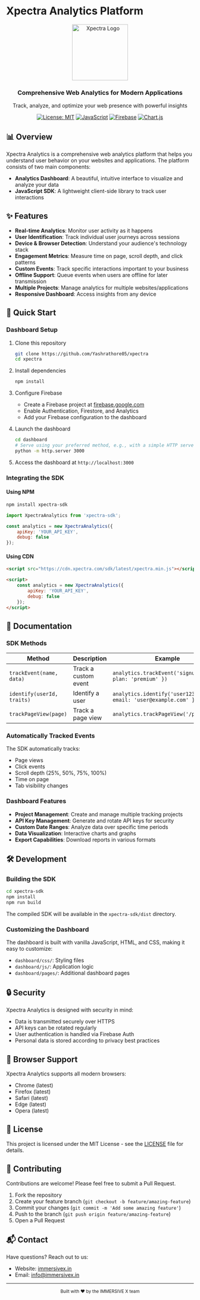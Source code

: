 # Xpectra Analytics Platform

<div align="center">
  <img src="https://drive.google.com/file/d/1iidmIUm9MugZfCS2YUK6-wlwF5AN4Kjg/view?usp=sharing" alt="Xpectra Logo" width="150">
  <h3>Comprehensive Web Analytics for Modern Applications</h3>
  <p>Track, analyze, and optimize your web presence with powerful insights</p>
  
  [![License: MIT](https://img.shields.io/badge/License-MIT-blue.svg)](https://opensource.org/licenses/MIT)
  [![JavaScript](https://img.shields.io/badge/JavaScript-ES6-yellow.svg)](https://www.ecmascript6.com/)
  [![Firebase](https://img.shields.io/badge/Firebase-8.10.1-orange.svg)](https://firebase.google.com/)
  [![Chart.js](https://img.shields.io/badge/Chart.js-Latest-green.svg)](https://www.chartjs.org/)
</div>

## 📊 Overview

Xpectra Analytics is a comprehensive web analytics platform that helps you understand user behavior on your websites and applications. The platform consists of two main components:

- **Analytics Dashboard**: A beautiful, intuitive interface to visualize and analyze your data
- **JavaScript SDK**: A lightweight client-side library to track user interactions

## ✨ Features

- **Real-time Analytics**: Monitor user activity as it happens
- **User Identification**: Track individual user journeys across sessions
- **Device & Browser Detection**: Understand your audience's technology stack
- **Engagement Metrics**: Measure time on page, scroll depth, and click patterns
- **Custom Events**: Track specific interactions important to your business
- **Offline Support**: Queue events when users are offline for later transmission
- **Multiple Projects**: Manage analytics for multiple websites/applications
- **Responsive Dashboard**: Access insights from any device

## 🚀 Quick Start

### Dashboard Setup

1. Clone this repository
   ```bash
   git clone https://github.com/Yashrathore05/xpectra
   cd xpectra
   ```

2. Install dependencies
   ```bash
   npm install
   ```

3. Configure Firebase
   - Create a Firebase project at [firebase.google.com](https://firebase.google.com)
   - Enable Authentication, Firestore, and Analytics
   - Add your Firebase configuration to the dashboard

4. Launch the dashboard
   ```bash
   cd dashboard
   # Serve using your preferred method, e.g., with a simple HTTP server
   python -m http.server 3000
   ```

5. Access the dashboard at `http://localhost:3000`

### Integrating the SDK

#### Using NPM

```bash
npm install xpectra-sdk
```

```javascript
import XpectraAnalytics from 'xpectra-sdk';

const analytics = new XpectraAnalytics({
    apiKey: 'YOUR_API_KEY',
    debug: false
});
```

#### Using CDN

```html
<script src="https://cdn.xpectra.com/sdk/latest/xpectra.min.js"></script>

<script>
    const analytics = new XpectraAnalytics({
        apiKey: 'YOUR_API_KEY',
        debug: false
    });
</script>
```

## 📖 Documentation

### SDK Methods

| Method | Description | Example |
|--------|-------------|---------|
| `trackEvent(name, data)` | Track a custom event | `analytics.trackEvent('signup', { plan: 'premium' })` |
| `identify(userId, traits)` | Identify a user | `analytics.identify('user123', { email: 'user@example.com' })` |
| `trackPageView(page)` | Track a page view | `analytics.trackPageView('/products')` |

### Automatically Tracked Events

The SDK automatically tracks:
- Page views
- Click events
- Scroll depth (25%, 50%, 75%, 100%)
- Time on page
- Tab visibility changes

### Dashboard Features

- **Project Management**: Create and manage multiple tracking projects
- **API Key Management**: Generate and rotate API keys for security
- **Custom Date Ranges**: Analyze data over specific time periods
- **Data Visualization**: Interactive charts and graphs
- **Export Capabilities**: Download reports in various formats

## 🛠️ Development

### Building the SDK

```bash
cd xpectra-sdk
npm install
npm run build
```

The compiled SDK will be available in the `xpectra-sdk/dist` directory.

### Customizing the Dashboard

The dashboard is built with vanilla JavaScript, HTML, and CSS, making it easy to customize:

- `dashboard/css/`: Styling files
- `dashboard/js/`: Application logic
- `dashboard/pages/`: Additional dashboard pages

## 🔒 Security

Xpectra Analytics is designed with security in mind:
- Data is transmitted securely over HTTPS
- API keys can be rotated regularly
- User authentication is handled via Firebase Auth
- Personal data is stored according to privacy best practices

## 📱 Browser Support

Xpectra Analytics supports all modern browsers:
- Chrome (latest)
- Firefox (latest)
- Safari (latest)
- Edge (latest)
- Opera (latest)

## 📄 License

This project is licensed under the MIT License - see the [LICENSE](LICENSE) file for details.

## 🤝 Contributing

Contributions are welcome! Please feel free to submit a Pull Request.

1. Fork the repository
2. Create your feature branch (`git checkout -b feature/amazing-feature`)
3. Commit your changes (`git commit -m 'Add some amazing feature'`)
4. Push to the branch (`git push origin feature/amazing-feature`)
5. Open a Pull Request

## 📬 Contact

Have questions? Reach out to us:
- Website: [immersivex.in](https://immersivex.in)
- Email: info@immersivex.in

---

<div align="center">
  <sub>Built with ❤️ by the IMMERSIVE X team</sub>
</div> 
